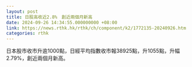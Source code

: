```yaml
---
layout: post
title: 日股高收近2.8%　創近兩個月新高
date: 2024-09-26 14:34:55.000000000 +08:00
link: https://news.rthk.hk/rthk/ch/component/k2/1772135-20240926.htm
categories: rthk
---
```


日本股市收市升逾1000點，日經平均指數收市報38925點，升1055點，升幅2.79%，創近兩個月新高。
